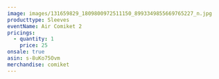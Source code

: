 ```yaml
---
image: images/131659829_1809800972511150_8993349855669765227_n.jpg
producttype: Sleeves
eventName: Air Comiket 2
pricings:
  - quantity: 1
    price: 25
onsale: true
asin: s-8uKo75Ovm
merchandise: comiket
---
```

